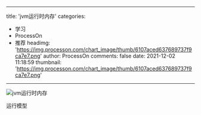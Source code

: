 
---
title: 'jvm运行时内存'
categories: 
 - 学习
 - ProcessOn
 - 推荐
headimg: 'https://img.processon.com/chart_image/thumb/6107aced637689737f9ca7e7.png'
author: ProcessOn
comments: false
date: 2021-12-02 11:18:59
thumbnail: 'https://img.processon.com/chart_image/thumb/6107aced637689737f9ca7e7.png'
---

<div>   
<img class="thumb" alt="jvm运行时内存" src="https://img.processon.com/chart_image/thumb/6107aced637689737f9ca7e7.png" referrerpolicy="no-referrer">
<p>运行模型</p>  
</div>
            